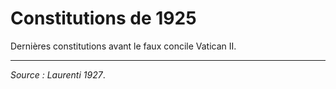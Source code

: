 # Constitutions de 1925

Dernières constitutions avant le faux concile Vatican II.

***

*Source : Laurenti 1927*.
